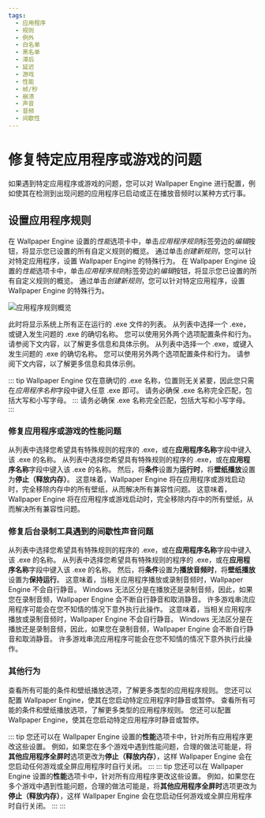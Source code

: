 ```yaml
---
tags:
  - 应用程序
  - 规则
  - 例外
  - 白名单
  - 黑名单
  - 滞后
  - 延迟
  - 游戏
  - 性能
  - 帧/秒
  - 崩溃
  - 声音
  - 音频
  - 间歇性
---
```


# 修复特定应用程序或游戏的问题

如果遇到特定应用程序或游戏的问题，您可以对 Wallpaper Engine 进行配置，例如使其在检测到出现问题的应用程序已启动或正在播放音频时以某种方式行事。

## 设置应用程序规则

在 Wallpaper Engine 设置的*性能*选项卡中，单击*应用程序规则*标签旁边的*编辑*按钮，将显示您已设置的所有自定义规则的概览。 通过单击*创建新规则*，您可以针对特定应用程序，设置 Wallpaper Engine 的特殊行为。 在 Wallpaper Engine 设置的*性能*选项卡中，单击*应用程序规则*标签旁边的*编辑*按钮，将显示您已设置的所有自定义规则的概览。 通过单击*创建新规则*，您可以针对特定应用程序，设置 Wallpaper Engine 的特殊行为。

![应用程序规则概览](./applicationrule.gif)

此时将显示系统上所有正在运行的 .exe 文件的列表。 从列表中选择一个 .exe，或键入发生问题的 .exe 的确切名称。 您可以使用另外两个选项配置条件和行为。 请参阅下文内容，以了解更多信息和具体示例。 从列表中选择一个 .exe，或键入发生问题的 .exe 的确切名称。 您可以使用另外两个选项配置条件和行为。 请参阅下文内容，以了解更多信息和具体示例。

::: tip Wallpaper Engine 仅在意确切的 .exe 名称，位置则无关紧要，因此您只需在*应用程序名称*字段中键入任意 .exe 即可。 请务必确保 .exe 名称完全匹配，包括大写和小写字母。 ::: 请务必确保 .exe 名称完全匹配，包括大写和小写字母。 :::

### 修复应用程序或游戏的性能问题

从列表中选择您希望具有特殊规则的程序的 .exe，或在**应用程序名称**字段中键入该 .exe 的名称。 从列表中选择您希望具有特殊规则的程序的 .exe，或在**应用程序名称**字段中键入该 .exe 的名称。 然后，将**条件**设置为**运行时**，将**壁纸播放**设置为**停止（释放内存）**。 这意味着，Wallpaper Engine 将在应用程序或游戏启动时，完全移除内存中的所有壁纸，从而解决所有兼容性问题。 这意味着，Wallpaper Engine 将在应用程序或游戏启动时，完全移除内存中的所有壁纸，从而解决所有兼容性问题。

### 修复后台录制工具遇到的间歇性声音问题

从列表中选择您希望具有特殊规则的程序的 .exe，或在**应用程序名称**字段中键入该 .exe 的名称。 从列表中选择您希望具有特殊规则的程序的 .exe，或在**应用程序名称**字段中键入该 .exe 的名称。 然后，将**条件**设置为**播放音频时**，将**壁纸播放**设置为**保持运行**。 这意味着，当相关应用程序播放或录制音频时，Wallpaper Engine 不会自行静音。 Windows 无法区分是在播放还是录制音频，因此，如果您在录制音频，Wallpaper Engine 会不断自行静音和取消静音。 许多游戏串流应用程序可能会在您不知情的情况下意外执行此操作。 这意味着，当相关应用程序播放或录制音频时，Wallpaper Engine 不会自行静音。 Windows 无法区分是在播放还是录制音频，因此，如果您在录制音频，Wallpaper Engine 会不断自行静音和取消静音。 许多游戏串流应用程序可能会在您不知情的情况下意外执行此操作。

### 其他行为

查看所有可能的条件和壁纸播放选项，了解更多类型的应用程序规则。 您还可以配置 Wallpaper Engine，使其在您启动特定应用程序时静音或暂停。 查看所有可能的条件和壁纸播放选项，了解更多类型的应用程序规则。 您还可以配置 Wallpaper Engine，使其在您启动特定应用程序时静音或暂停。

::: tip 您还可以在 Wallpaper Engine 设置的**性能**选项卡中，针对所有应用程序更改这些设置。 例如，如果您在多个游戏中遇到性能问题，合理的做法可能是，将**其他应用程序全屏时**选项更改为**停止（释放内存）**，这样 Wallpaper Engine 会在您启动任何游戏或全屏应用程序时自行关闭。 ::: ::: tip 您还可以在 Wallpaper Engine 设置的**性能**选项卡中，针对所有应用程序更改这些设置。 例如，如果您在多个游戏中遇到性能问题，合理的做法可能是，将**其他应用程序全屏时**选项更改为**停止（释放内存）**，这样 Wallpaper Engine 会在您启动任何游戏或全屏应用程序时自行关闭。 ::: :::

